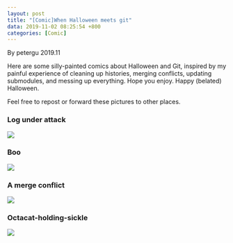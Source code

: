 ```yaml
---
layout: post
title: "[Comic]When Halloween meets git"
data: 2019-11-02 08:25:54 +800
categories: [Comic]
---
```


By petergu 2019.11

Here are some silly-painted comics about Halloween and Git, inspired by my painful experience of cleaning up histories, merging conflicts, updating submodules, and messing up everything. Hope you enjoy. Happy (belated) Halloween. 

Feel free to repost or forward these pictures to other places. 

### Log under attack

![](/MyBlog/images/mypaint-log-under-attack.png)

### Boo

![](/MyBlog/images/mypaint-boo.png)

### A merge conflict

![](/MyBlog/images/mypaint-merge-conflict.png)

### Octacat-holding-sickle

![](/MyBlog/images/mypaint-octacat-holding-sickle.png)


